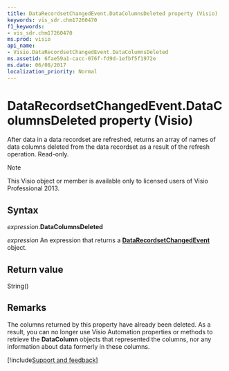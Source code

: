 ```yaml
---
title: DataRecordsetChangedEvent.DataColumnsDeleted property (Visio)
keywords: vis_sdr.chm17260470
f1_keywords:
- vis_sdr.chm17260470
ms.prod: visio
api_name:
- Visio.DataRecordsetChangedEvent.DataColumnsDeleted
ms.assetid: 6fae59a1-cacc-076f-fd9d-1efbf5f1972e
ms.date: 06/08/2017
localization_priority: Normal
---
```



# DataRecordsetChangedEvent.DataColumnsDeleted property (Visio)

After data in a data recordset are refreshed, returns an array of names of data columns deleted from the data recordset as a result of the refresh operation. Read-only.


> [!NOTE] 
> This Visio object or member is available only to licensed users of Visio Professional 2013.


## Syntax

_expression_.**DataColumnsDeleted**

_expression_ An expression that returns a **[DataRecordsetChangedEvent](Visio.DataRecordsetChangedEvent.md)** object.


## Return value

String()


## Remarks

The columns returned by this property have already been deleted. As a result, you can no longer use Visio Automation properties or methods to retrieve the **DataColumn** objects that represented the columns, nor any information about data formerly in these columns.

[!include[Support and feedback](~/includes/feedback-boilerplate.md)]